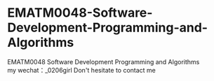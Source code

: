 # EMATM0048-Software-Development-Programming-and-Algorithms
EMATM0048 Software Development Programming and Algorithms my wechat：_0206girl Don't hesitate to contact me
